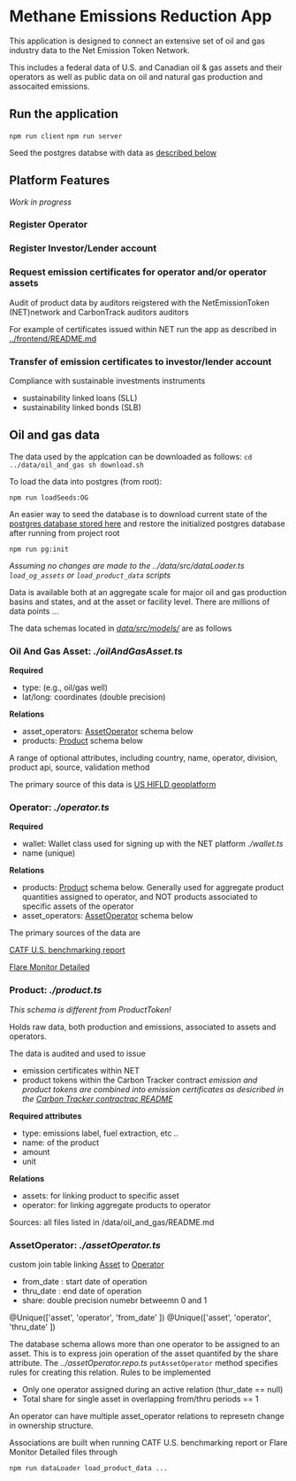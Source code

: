 # Methane Emissions Reduction App

This application is designed to connect an extensive set of oil and gas industry data to the Net Emission Token Network.

This includes a federal data of U.S. and Canadian oil & gas assets and their operators as well as public data on oil and natural gas production and assocaited emissions. 

## Run the application

```npm run client```
```npm run server```

Seed the postgres databse with data as [described below](oil-and-gas-data)

## Platform Features

 *Work in progress*

### Register Operator

### Register Investor/Lender account

### Request emission  certificates for operator and/or operator assets

Audit of product data by auditors reigstered with the NetEmissionToken (NET)network and CarbonTrack auditors auditors 

For example of certificates issued within NET run the app as described in [../frontend/README.md](https://github.com/hyperledger-labs/blockchain-carbon-accounting/blob/main/app/README.md)

### Transfer of emission certificates to investor/lender account

Compliance with sustainable investments instruments
- sustainability linked loans (SLL)
- sustainability linked bonds (SLB)


## Oil and gas data

The data used by the applcation can be downloaded as follows:
``
cd ../data/oil_and_gas
sh download.sh
``

To load the data into postgres (from root):
```
npm run loadSeeds:OG
```
An easier way to seed the database is to download current state of the [postgres database stored here](https://drive.google.com/file/d/1go6zRkMzS4Q7P-DBgkbiXplL4SKaZFe7/view?usp=sharing) and restore the initialized postgres database after running from project root
```
npm run pg:init 
```
*Assuming no changes are made to the ../data/src/dataLoader.ts `load_og_assets` or `load_product_data` scripts*

Data is available both at an aggregate scale for major oil and gas production basins and states, and at the asset or facility level. There are millions of data points ...

The data schemas located in [*data/src/models/*](https://github.com/hyperledger-labs/blockchain-carbon-accounting/tree/main/data/src/models) are as follows

### Oil And Gas Asset: *./oilAndGasAsset.ts*

**Required**
- type: (e.g., oil/gas well)
- lat/long: coordinates (double precision)

**Relations**
 - asset_operators: [AssetOperator](#asset-operator) schema below
 - products: [Product](#product) schema below

A range of optional attributes, including country, name, operator, division, product api, source, validation method

The primary source of this data is [US HIFLD geoplatform](https://hifld-geoplatform.opendata.arcgis.com/datasets/geoplatform::oil-and-natural-gas-wells/explore)

### Operator: *./operator.ts*

**Required**
- wallet: Wallet class used for signing up with the NET platform *./wallet.ts*
- name (unique)

**Relations**
 - products: [Product](#product) schema below. Generally used for aggregate product quantities assigned to operator, and NOT products associated to specific assets of the operator
 - asset_operators: [AssetOperator](#asset-operator) schema below

The primary sources of the data are 

[CATF U.S. benchmarking report](https://www.sustainability.com/globalassets/sustainability.com/thinking/pdfs/2022/2022-og-benchmarking-report-data.xlsx)

[Flare Monitor Detailed](https://raw.githubusercontent.com/flaringmonitor/viirs-flare-data/main/processed/flaring_monitor_detailed_observations.csv)

### Product: *./product.ts*

*This schema is different from ProductToken!*

Holds raw data, both production and emissions, associated to assets and operators.

The data is audited and used to issue 
 - emission certificates within NET 
 - product tokens within the Carbon Tracker contract 
 *emission and product tokens are combined into emission certificates as desicribed in the [Carbon Tracker contractrac README](https://github.com/hyperledger-labs/blockchain-carbon-accounting/blob/main/hardhat/docs/carbon-tracker.md)* 

**Required attributes**
- type: emissions label, fuel extraction, etc .. 
- name: of the product
- amount
- unit

**Relations**
- assets: for linking product to specific asset 
- operator: for linking aggregate products to operator

Sources: all files listed in /data/oil_and_gas/README.md

### AssetOperator: *./assetOperator.ts*

custom join table linking [Asset](#oil-and-gas-asset) to [Operator](#operator)
- from_date : start date of operation
- thru_date : end date of operation
- share: double precision numebr betweemn 0 and 1

@Unique(['asset', 'operator', 'from_date' ])
@Unique(['asset', 'operator', 'thru_date' ])

The database schema allows more than one operator to be assigned to an asset.
This is to express join operation of the asset quantifed by the share attribute.
The *../assetOperator.repo.ts* `putAssetOperator` method specifies rules for creating this relation. Rules to be implemented

- Only one operator assigned during an active relation (thur_date == null)
- Total share for single asset in overlapping from/thru periods == 1

An operator can have multiple asset_operator relations to represetn change in ownership structure.

Associations are built when running CATF U.S. benchmarking report or Flare Monitor Detailed files through
```
npm run dataLoader load_product_data ...
```

